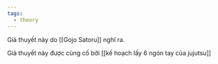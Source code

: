 ```yaml
---
tags:
  - theory
---
```


Giả thuyết này do [[Gojo Satoru]] nghĩ ra.

Giả thuyết này được củng cố bởi [[kế hoạch lấy 6 ngón tay của jujutsu]]